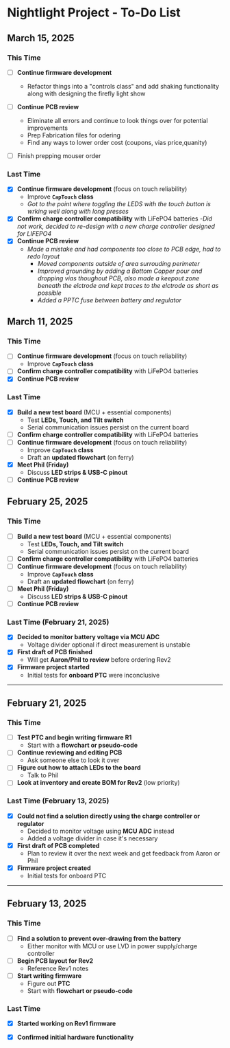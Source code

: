 # Nightlight Project - To-Do List 

## March 15, 2025
### This Time
- [ ] **Continue firmware development**
  - Refactor things into a "controls class" and add shaking functionality along with designing the firefly light show
- [ ] **Continue PCB review** 
  - Eliminate all errors and continue to look things over for potential improvements
  - Prep Fabrication files for odering
  - Find any ways to lower order cost (coupons, vias price,quanity)
- [ ] Finish prepping mouser order


### Last Time
- [X] **Continue firmware development** (focus on touch reliability)  
  - Improve **`CapTouch` class**  
  - _Got to the point where toggling the LEDS with the touch button is wrking well along with long presses_
- [x] **Confirm charge controller compatibility** with LiFePO4 batteries
  -_Did not work, decided to re-design with a  new charge controller designed for LIFEPO4_
- [x] **Continue PCB review**  
  - _Made a mistake and had components too close to PCB edge, had to redo layout_
    - _Moved components outside of area surrouding perimeter_
    - _Improved grounding by adding a Bottom Copper pour and dropping vias thoughout PCB, also made a keepout zone beneath the elctrode and kept traces to the elctrode as short as possible_
    - _Added a PPTC fuse between battery and regulator_


## March 11, 2025

### This Time
- [ ] **Continue firmware development** (focus on touch reliability)  
  - Improve **`CapTouch` class**  
- [ ] **Confirm charge controller compatibility** with LiFePO4 batteries 
- [x] **Continue PCB review**  

### Last Time  
- [x] **Build a new test board** (MCU + essential components)  
  - Test **LEDs, Touch, and Tilt switch**  
  - Serial communication issues persist on the current board  
- [ ] **Confirm charge controller compatibility** with LiFePO4 batteries  
- [ ] **Continue firmware development** (focus on touch reliability)  
  - Improve **`CapTouch` class**  
  - Draft an **updated flowchart** (on ferry)  
- [X] **Meet Phil (Friday)**  
  - Discuss **LED strips & USB-C pinout**  
- [ ] **Continue PCB review**  

## February 25, 2025  

### This Time  
- [ ] **Build a new test board** (MCU + essential components)  
  - Test **LEDs, Touch, and Tilt switch**  
  - Serial communication issues persist on the current board  
- [ ] **Confirm charge controller compatibility** with LiFePO4 batteries  
- [ ] **Continue firmware development** (focus on touch reliability)  
  - Improve **`CapTouch` class**  
  - Draft an **updated flowchart** (on ferry)  
- [ ] **Meet Phil (Friday)**  
  - Discuss **LED strips & USB-C pinout**  
- [ ] **Continue PCB review**  

### Last Time (February 21, 2025)  
- [x] **Decided to monitor battery voltage via MCU ADC**  
  - Voltage divider optional if direct measurement is unstable  
- [x] **First draft of PCB finished**  
  - Will get **Aaron/Phil to review** before ordering Rev2  
- [x] **Firmware project started**  
  - Initial tests for **onboard PTC** were inconclusive  

---

## February 21, 2025  

### This Time  
- [ ] **Test PTC and begin writing firmware R1**  
  - Start with a **flowchart or pseudo-code**  
- [ ] **Continue reviewing and editing PCB**  
  - Ask someone else to look it over  
- [ ] **Figure out how to attach LEDs to the board**  
  - Talk to Phil  
- [ ] **Look at inventory and create BOM for Rev2** (low priority)  

### Last Time (February 13, 2025)  
- [x] **Could not find a solution directly using the charge controller or regulator**  
  - Decided to monitor voltage using **MCU ADC** instead  
  - Added a voltage divider in case it's necessary  
- [x] **First draft of PCB completed**  
  - Plan to review it over the next week and get feedback from Aaron or Phil  
- [x] **Firmware project created**  
  - Initial tests for onboard PTC  

---

## February 13, 2025  

### This Time  
- [ ] **Find a solution to prevent over-drawing from the battery**  
  - Either monitor with MCU or use LVD in power supply/charge controller  
- [ ] **Begin PCB layout for Rev2**  
  - Reference Rev1 notes  
- [ ] **Start writing firmware**  
  - Figure out **PTC**  
  - Start with **flowchart or pseudo-code**  

### Last Time  
- [x] **Started working on Rev1 firmware**  
- [x] **Confirmed initial hardware functionality**  
 